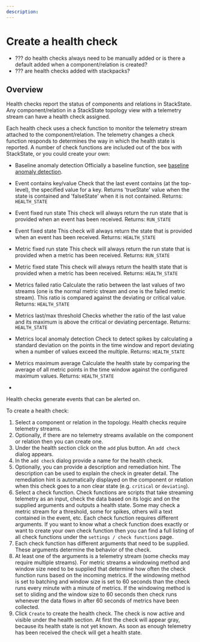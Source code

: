 ```yaml
---
description: 
---
```


# Create a health check

- ??? do health checks always need to be manually added or is there a default added when a component/relation is created?
- ??? are health checks added with stackpacks?

## Overview

Health checks report the status of components and relations in StackState. Any component/relation in a StackState topology view with a telemetry stream can have a health check assigned. 

Each health check uses a check function to monitor the telemetry stream attached to the component/relation. The telemetry changes a check function responds to determines the way in which the health state is reported. A number of check functions are included out of the box with StackState, or you could create your own:

- Baseline anomaly detection
Officially a baseline function, see [baseline anomaly detection](/use/health-state-and-alerts/baselining.md).

- Event contains key/value
Check that the last event contains (at the top-level), the specified value for a key. Returns 'trueState' value when the state is contained and 'falseState' when it is not contained.
Returns: `HEALTH_STATE`

- Event fixed run state
This check will always return the run state that is provided when an event has been received.
Returns: `RUN_STATE`

- Event fixed state
This check will always return the state that is provided when an event has been received.
Returns: `HEALTH_STATE`

- Metric fixed run state
This check will always return the run state that is provided when a metric has been received.
Returns: `RUN_STATE`

- Metric fixed state
This check will always return the health state that is provided when a metric has been received.
Returns: `HEALTH_STATE`

- Metrics failed ratio
Calculate the ratio between the last values of two streams (one is the normal metric stream and one is the failed metric stream). This ratio is compared against the deviating or critical value.
Returns: `HEALTH_STATE`

- Metrics last/max threshold
Checks whether the ratio of the last value and its maximum is above the critical or deviating percentage.
Returns: `HEALTH_STATE`

- Metrics local anomaly detection
Check to detect spikes by calculating a standard deviation on the points in the time window and report deviating when a number of values exceed the multiple.
Returns: `HEALTH_STATE`

- Metrics maximum average
Calculate the health state by comparing the average of all metric points in the time window against the configured maximum values.
Returns: `HEALTH_STATE`




- 



Health checks generate events that can be alerted on. 

To create a health check:

1. Select a component or relation in the topology. Health checks require telemetry streams.
2. Optionally, if there are no telemetry streams available on the component or relation then you can create one.
3. Under the health section click on the `add` plus button. An `add check` dialog appears.
4. In the `add check` dialog provide a name for the health check.
5. Optionally, you can provide a description and remediation hint. The description can be used to explain the check in greater detail. The remediation hint is automatically displayed on the component or relation when this check goes to a non clear state \(e.g. `critical` or `deviating`\).
6. Select a check function. Check functions are scripts that take streaming telemetry as an input, check the data based on its logic and on the supplied arguments and outputs a health state. Some may check a metric stream for a threshold, some for spikes, others will a text contained in the event, etc. Each check function requires different arguments. If you want to know what a check function does exactly or want to create your own check function then you can find a full listing of all check functions under the `settings / check functions` page.
7. Each check function has different arguments that need to be supplied. These arguments determine the behavior of the check.
8. At least one of the arguments is a telemetry stream \(some checks may require multiple streams\). For metric streams a windowing method and window size need to be supplied that determine how often the check function runs based on the incoming metrics. If the windowing method is set to batching and window size is set to 60 seconds than the check runs every minute with a minute of metrics. If the windowing method is set to sliding and the window size to 60 seconds then check runs whenever the data flows in after 60 seconds of metrics have been collected.
9. Click `Create` to create the health check. The check is now active and visible under the health section. At first the check will appear gray, because its health state is not yet known. As soon as enough telemetry has been received the check will get a health state.